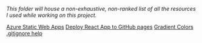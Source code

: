_This folder will house a non-exhaustive, non-ranked list of all the resources I used while working on this project._

[Azure Static Web Apps](https://docs.microsoft.com/en-us/azure/static-web-apps/)
[Deploy React App to GitHub pages](https://github.com/gitname/react-gh-pages)
[Gradient Colors](https://www.eggradients.com/category/purple-gradient)
[.gitignore help](https://stackoverflow.com/questions/45400361/why-is-gitignore-not-ignoring-my-files)
